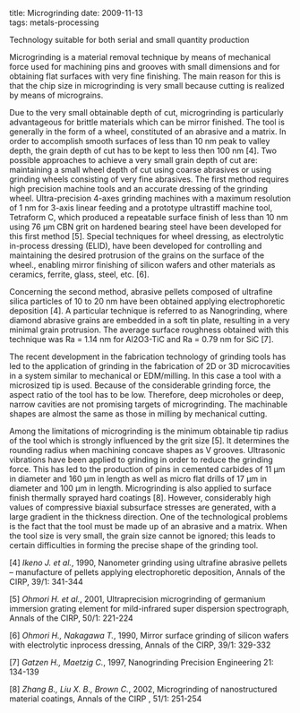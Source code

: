 title: Microgrinding
date: 2009-11-13  
tags: metals-processing

Technology suitable for both serial and small quantity production

Microgrinding is a material removal technique by means of mechanical force used for machining pins and grooves with small dimensions and for obtaining flat surfaces with very fine finishing. The main reason for this is that the chip size in microgrinding is very small because cutting is realized by means of micrograins.

Due to the very small obtainable depth of cut, microgrinding is particularly advantageous for brittle materials which can be mirror finished. The tool is generally in the form of a wheel, constituted of an abrasive and a matrix. In order to accomplish smooth surfaces of less than 10 nm peak to valley depth, the grain depth of cut has to be kept to less then 100 nm [4]. Two possible approaches to achieve a very small grain depth of cut are: maintaining a small wheel depth of cut using coarse abrasives or using grinding wheels consisting of very fine abrasives. The first method requires high precision machine tools and an accurate dressing of the grinding wheel. Ultra-precision 4-axes grinding machines with a maximum resolution of 1 nm for 3-axis linear feeding and a prototype ultra­stiff machine tool, Tetraform C, which produced a repeatable surface finish  of less than 10 nm using 76 µm CBN grit on hardened bearing steel have been developed for this first method [5]. Special techniques for wheel  dressing, as electrolytic in-process dressing (ELID), have been developed for controlling and maintaining the desired protrusion of the grains on the surface of the wheel., enabling mirror finishing of silicon wafers and other materials as ceramics, ferrite, glass, steel, etc. [6].

Concerning the second method, abrasive pellets composed of ultrafine silica particles of 10 to 20 nm have been obtained applying electrophoretic deposition [4]. A particular technique is referred to as Nanogrinding, where diamond abrasive grains are embedded in a soft tin plate, resulting in a very minimal grain protrusion. The average surface roughness obtained with this technique was Ra = 1.14 nm for Al2O3-TiC and Ra = 0.79 nm for SiC [7].

The recent development in the fabrication technology of grinding tools has led to the application of grinding in the fabrication of 2D or 3D microcavities in a system similar to mechanical or EDM/milling. In this case a tool with a microsized tip is used. Because of the considerable grinding force, the aspect ratio of the tool has to be low. Therefore, deep microholes or deep, narrow cavities are not promising targets of microgrinding. The machinable shapes are almost the same as those in milling by mechanical cutting.

Among the limitations of microgrinding is the minimum obtainable tip radius of the tool which is strongly influenced by the grit size [5]. It determines the rounding radius when machining concave shapes as V grooves. Ultrasonic vibrations have been applied to grinding in order to reduce the grinding force. This has led to the production of pins in cemented carbides of 11 µm in diameter and 160 µm in length as well as micro flat drills of 17 µm in diameter and 100 µm in length. Microgrinding is also applied to surface finish thermally sprayed hard coatings [8]. However, considerably high values of compressive biaxial subsurface stresses are generated, with a large gradient in the thickness direction. One of the technological problems is the fact that the tool must be made up of an abrasive and a matrix. When the tool size is very small, the grain size cannot be ignored; this leads to certain difficulties in forming the precise shape of the grinding tool.  
  
[4] *Ikeno J. et al.*, 1990, Nanometer grinding using ultrafine abrasive pellets – manufacture of pellets applying electrophoretic deposition, Annals of the CIRP, 39/1: 341-344  

[5] *Ohmori H. et al.*, 2001, Ultraprecision microgrinding of germanium immersion grating element for mild-infrared super dispersion spectrograph, Annals of the CIRP, 50/1: 221-224  

[6] *Ohmori H., Nakagawa T.*, 1990, Mirror surface grinding of silicon wafers with electrolytic inprocess dressing, Annals of the CIRP, 39/1: 329-332  

[7] *Gatzen H., Maetzig C.*, 1997, Nanogrinding Precision Engineering 21: 134-139  

[8] *Zhang B., Liu X. B., Brown C.*, 2002, Microgrinding of nanostructured material coatings, Annals of the CIRP , 51/1: 251-254  